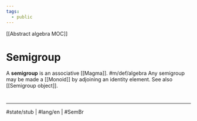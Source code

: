 ```yaml
---
tags:
  - public
---
```

[[Abstract algebra MOC]]
# Semigroup

A **semigroup** is an associative [[Magma]]. #m/def/algebra 
Any semigroup may be made a [[Monoid]] by adjoining an identity element.
See also [[Semigroup object]].

#
---
#state/stub | #lang/en | #SemBr
